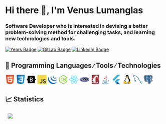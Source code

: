 # Hi there 👋, I'm Venus Lumanglas

### Software Developer who is interested in devising a better problem-solving method for challenging tasks, and learning new technologies and tools.

[![Years Badge](https://badges.pufler.dev/years/binos30)](https://badges.pufler.dev)
[![GitLab Badge](https://img.shields.io/badge/GitLab-Profile-orange?logo=gitlab&style=flat)](https://gitlab.com/binos30)
[![LinkedIn Badge](https://img.shields.io/badge/LinkedIn-Profile-informational?style=flat&logo=linkedin&logoColor=white&color=0D76A8)](https://www.linkedin.com/in/binos30/)

## 🚀 Programming Languages &#x2215; Tools &#x2215; Technologies

<p align="left">
  <img src="https://raw.githubusercontent.com/devicons/devicon/master/icons/html5/html5-original.svg" alt="html5" width="30" height="30" />
  <img src="https://raw.githubusercontent.com/devicons/devicon/master/icons/css3/css3-original.svg" alt="css3" width="30" height="30" />
  <img src="https://raw.githubusercontent.com/devicons/devicon/master/icons/bootstrap/bootstrap-plain.svg" alt="bootstrap" width="30" height="30" />
  <img src="https://raw.githubusercontent.com/devicons/devicon/master/icons/javascript/javascript-original.svg" alt="javascript" width="30" height="30" />
  <img src="https://raw.githubusercontent.com/devicons/devicon/master/icons/jquery/jquery-original.svg" alt="jQuery" width="30" height="30" />
  <img src="https://raw.githubusercontent.com/devicons/devicon/master/icons/nodejs/nodejs-original.svg" alt="nodejs" width="30" height="30" />
  <img src="https://raw.githubusercontent.com/devicons/devicon/master/icons/react/react-original.svg" alt="react" width="30" height="30" />
  <img src="https://raw.githubusercontent.com/devicons/devicon/master/icons/php/php-original.svg" alt="php" width="30" height="30" />
  <img src="https://raw.githubusercontent.com/devicons/devicon/master/icons/rails/rails-original-wordmark.svg" alt="rails" width="30" height="30" />
  <img src="https://raw.githubusercontent.com/devicons/devicon/master/icons/java/java-original.svg" alt="java" width="30" height="30" />
  <img src="https://raw.githubusercontent.com/devicons/devicon/master/icons/flutter/flutter-original.svg" alt="flutter" width="30" height="30" />
  <img src="https://raw.githubusercontent.com/devicons/devicon/master/icons/linux/linux-original.svg" alt="linux" width="30" height="30" />
  <img src="https://raw.githubusercontent.com/devicons/devicon/master/icons/mysql/mysql-original.svg" alt="mysql" width="30" height="30" />
  <img src="https://raw.githubusercontent.com/devicons/devicon/master/icons/postgresql/postgresql-original.svg" alt="postgresql" width="30" height="30" />
</p>

## &#x1f4c8; Statistics

<a href="https://github.com/binos30">
  <img align="center" style="margin:0.5rem" src="https://github-readme-stats.vercel.app/api/top-langs/?username=binos30&langs_count=8&layout=compact&hide=html,css,scss,sass&title_color=ffffff&text_color=c9cacc&icon_color=4AB197&bg_color=1A2B34" />
</a>
